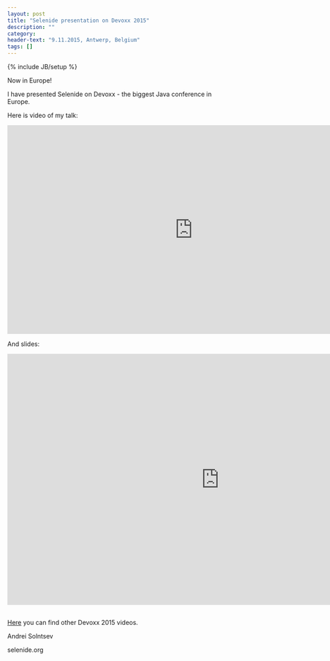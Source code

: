 ```yaml
---
layout: post
title: "Selenide presentation on Devoxx 2015"
description: ""
category:
header-text: "9.11.2015, Antwerp, Belgium"
tags: []
---
```

{% include JB/setup %}

Now in Europe!

I have presented Selenide on Devoxx - the biggest Java conference in Europe.

Here is video of my talk:

<div class="wrapper-content center">
<iframe width="840" height="473" src="https://www.youtube.com/embed/BjEW08vDUfI" frameborder="0" allowfullscreen></iframe>
</div>

And slides:
<div class="wrapper-content center">
<iframe src="https://docs.google.com/presentation/d/1qA_0wC2pV9IQZu3DoLwm8yGQ_9DlM1WdNzUYgAWFGiQ/embed?start=false&loop=false&delayms=3000" frameborder="0" width="960" height="569" allowfullscreen="allowfullscreen" mozallowfullscreen="true" webkitallowfullscreen="true"></iframe>
</div>

<br/>

[Here](https://www.youtube.com/channel/UCCBVCTuk6uJrN3iFV_3vurg) you can find other Devoxx 2015 videos.

Andrei Solntsev

selenide.org
